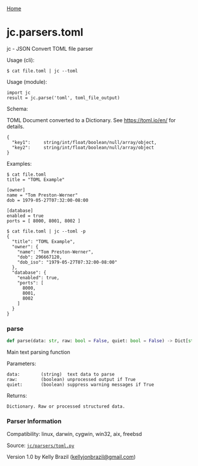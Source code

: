 [Home](https://kellyjonbrazil.github.io/jc/)
<a id="jc.parsers.toml"></a>

# jc.parsers.toml

jc - JSON Convert TOML file parser

Usage (cli):

    $ cat file.toml | jc --toml

Usage (module):

    import jc
    result = jc.parse('toml', toml_file_output)

Schema:

TOML Document converted to a Dictionary.
See https://toml.io/en/ for details.

    {
      "key1":     string/int/float/boolean/null/array/object,
      "key2":     string/int/float/boolean/null/array/object
    }

Examples:

    $ cat file.toml
    title = "TOML Example"

    [owner]
    name = "Tom Preston-Werner"
    dob = 1979-05-27T07:32:00-08:00

    [database]
    enabled = true
    ports = [ 8000, 8001, 8002 ]

    $ cat file.toml | jc --toml -p
    {
      "title": "TOML Example",
      "owner": {
        "name": "Tom Preston-Werner",
        "dob": 296667120,
        "dob_iso": "1979-05-27T07:32:00-08:00"
      },
      "database": {
        "enabled": true,
        "ports": [
          8000,
          8001,
          8002
        ]
      }
    }

<a id="jc.parsers.toml.parse"></a>

### parse

```python
def parse(data: str, raw: bool = False, quiet: bool = False) -> Dict[str, Any]
```

Main text parsing function

Parameters:

    data:        (string)  text data to parse
    raw:         (boolean) unprocessed output if True
    quiet:       (boolean) suppress warning messages if True

Returns:

    Dictionary. Raw or processed structured data.

### Parser Information
Compatibility:  linux, darwin, cygwin, win32, aix, freebsd

Source: [`jc/parsers/toml.py`](https://github.com/kellyjonbrazil/jc/blob/master/jc/parsers/toml.py)

Version 1.0 by Kelly Brazil (kellyjonbrazil@gmail.com)
